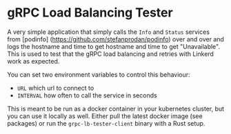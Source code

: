# gRPC Load Balancing Tester

A very simple application that simply calls the `Info` and `Status` services from [podinfo]
(https://github.com/stefanprodan/podinfo) over and over and logs the
hostname and time to get hostname and time to get "Unavailable". This is used to test that the gRPC load balancing and
retries with Linkerd work as expected.

You can set two environment variables to control this behaviour:

- `URL` which url to connect to
- `INTERVAL` how often to call the service in seconds

This is meant to be run as a docker container in your kubernetes cluster, but you can use it locally as well. Either pull the latest docker image (see packages) or run the `grpc-lb-tester-client` binary with a Rust setup.
